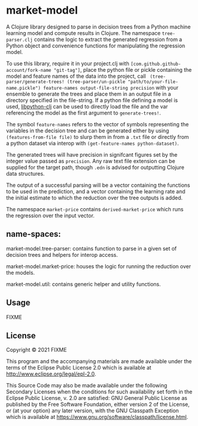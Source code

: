 # market-model

A Clojure library designed to parse in decision trees from a Python machine
learning model and compute results in Clojure. The namespace ```tree-parser.clj``` contains the logic to extract the generated regression from a Python object and convenience functions for manipulating the regression model.

To use this library, require it in your project.clj with ```[com.github.github-account/fork-name "git-tag"]```, place the python file or pickle containing the model and feature names of the data
into the project,  call ``` (tree-parser/generate-trees! (tree-parser/un-pickle "path/to/your-file-name.pickle") feature-names output-file-string precision``` with your ensemble to generate the trees and place them in an output file in a directory specified in the file-string. If a python file defining a model is used, [libpython-clj][] can be used to directly load the file and the var referencing the model as the first argument to ```generate-trees!```.

The symbol ```feature-names``` refers to the vector of symbols representing the variables in the decision tree and can be generated either by using ``` (features-from-file file) ``` to slurp them in from a ```.txt``` file or directly from a python dataset via interop with ```(get-feature-names python-dataset)```.

The generated trees will have precision in signifcant figures set by the integer value passed as ```precision```.
Any raw text file extension can be supplied for the target path, though ```.edn``` is advised for outputting Clojure data structures.

The output of a successful parsing will be a vector containing the functions to
be used in the prediction, and a vector containing the learning rate and the
initial estimate to which the reduction over the tree outputs is added.

The namespace ```market-price``` contains ```derived-market-price``` which runs
the regression over the input vector.


## name-spaces:
market-model.tree-parser: contains function to parse in a given set of decision trees and helpers for interop access.

market-model.market-price: houses the logic for running the reduction over the models.

market-model.util: contains generic helper and utility functions.

## Usage

FIXME

## License

Copyright © 2021 FIXME

This program and the accompanying materials are made available under the
terms of the Eclipse Public License 2.0 which is available at
http://www.eclipse.org/legal/epl-2.0.

This Source Code may also be made available under the following Secondary
Licenses when the conditions for such availability set forth in the Eclipse
Public License, v. 2.0 are satisfied: GNU General Public License as published by
the Free Software Foundation, either version 2 of the License, or (at your
option) any later version, with the GNU Classpath Exception which is available
at https://www.gnu.org/software/classpath/license.html.

[libpython-clj]: https://github.com/clj-python/libpython-clj "libpython-clj"

